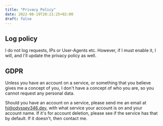 ```yaml
---
title: "Privacy Policy"
date: 2022-08-19T20:21:25+02:00
draft: false
---
```

## Log policy
I do not log requests, IPs or User-Agents etc. However, if I must enable it, I will, and I'll update the privacy policy as well.
## GDPR
Unless you have an account on a service, or something that you believe gives me a concept of you, I don't have a concept of who you are, so you cannot request any personal data.

Should you have an account on a service, please send me an email at [hi@odyssey346.dev](mailto:hi@odyssey346.dev), with what service your account is on and your account name. If it's for account deletion, please see if the service has that by default. If it doesn't, then contact me.